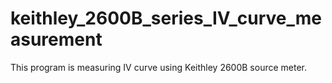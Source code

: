 # keithley_2600B_series_IV_curve_measurement
This program is measuring IV curve using Keithley 2600B source meter. 
